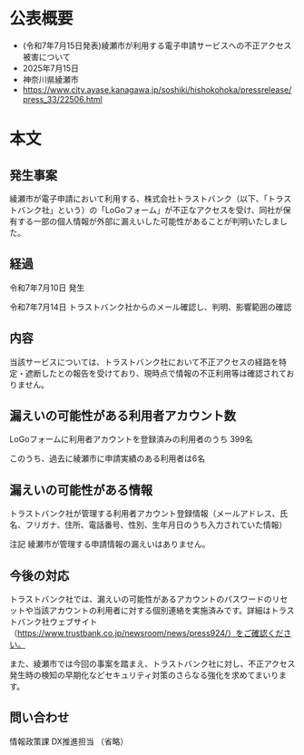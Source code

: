 # 公表概要
- (令和7年7月15日発表)綾瀬市が利用する電子申請サービスへの不正アクセス被害について
- 2025年7月15日
- 神奈川県綾瀬市
- https://www.city.ayase.kanagawa.jp/soshiki/hishokohoka/pressrelease/press_33/22506.html

# 本文
## 発生事案
綾瀬市が電子申請において利用する、株式会社トラストバンク（以下、「トラストバンク社」という）の「LoGoフォーム」が不正なアクセスを受け、同社が保有する一部の個人情報が外部に漏えいした可能性があることが判明いたしました。

## 経過
令和7年7月10日 発生

令和7年7月14日 トラストバンク社からのメール確認し、判明、影響範囲の確認

## 内容
当該サービスについては、トラストバンク社において不正アクセスの経路を特定・遮断したとの報告を受けており、現時点で情報の不正利用等は確認されておりません。

## 漏えいの可能性がある利用者アカウント数
LoGoフォームに利用者アカウントを登録済みの利用者のうち 399名

このうち、過去に綾瀬市に申請実績のある利用者は6名

## 漏えいの可能性がある情報
トラストバンク社が管理する利用者アカウント登録情報（メールアドレス、氏名、フリガナ、住所、電話番号、性別、生年月日のうち入力されていた情報）

注記 綾瀬市が管理する申請情報の漏えいはありません。

## 今後の対応
トラストバンク社では、漏えいの可能性があるアカウントのパスワードのリセットや当該アカウントの利用者に対する個別連絡を実施済みです。詳細はトラストバンク社ウェブサイト（https://www.trustbank.co.jp/newsroom/news/press924/）をご確認ください。

また、綾瀬市では今回の事案を踏まえ、トラストバンク社に対し、不正アクセス発生時の検知の早期化などセキュリティ対策のさらなる強化を求めてまいります。

## 問い合わせ
情報政策課 DX推進担当 （省略）
